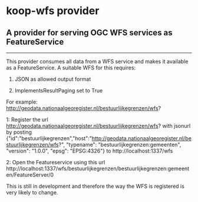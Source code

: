 # koop-wfs provider 

## A provider for serving OGC WFS services as FeatureService 


------------

This provider consumes all data from a WFS service and makes it available as a FeatureService.
A suitable WFS for this requires:

1. JSON as allowed output format

2. ImplementsResultPaging set to True 

For example:
http://geodata.nationaalgeoregister.nl/bestuurlijkegrenzen/wfs?

1: Register the url http://geodata.nationaalgeoregister.nl/bestuurlijkegrenzen/wfs? with jsonurl by posting 
{"id":"bestuurlijkegrenzen","host":"http://geodata.nationaalgeoregister.nl/bestuurlijkegrenzen/wfs?", "typename": "bestuurlijkegrenzen:gemeenten", "version": "1.0.0", "epsg": "EPSG:4326"} to http://localhost:1337/wfs

2: Open the Featureservice using this url
http://localhost:1337/wfs/bestuurlijkegrenzen/bestuurlijkegrenzen:gemeenten/FeatureServer/0

This is still in development and therefore the way the WFS is registered is very likely to change.
